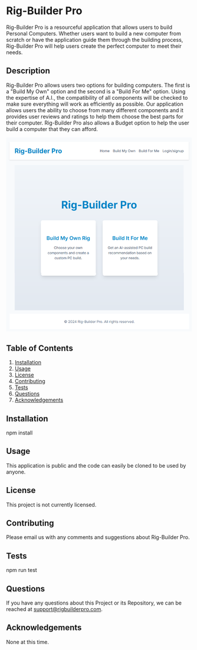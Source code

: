 # Rig-Builder Pro
Rig-Builder Pro is a resourceful application that allows users to build Personal Computers. Whether users want to build a new computer from scratch or have the application guide them through the building process, Rig-Builder Pro will help users create the perfect computer to meet their needs.

## Description
Rig-Builder Pro allows users two options for building computers. The first is a "Build My Own" option and the second is a "Build For Me" option. Using the expertise of A.I., the compatibility of all components will be checked to make sure everything will work as efficiently as possible. Our application allows users the ability to choose from many different components and it provides user reviews and ratings to help them choose the best parts for their computer. Rig-Builder Pro also allows a Budget option to help the user build a computer that they can afford.

![Rig-BuilderPro Homepage](./client/src/assets/RigBuilderPro.png)

## Table of Contents
1. [Installation](#installation)
2. [Usage](#usage)
3. [License](#license)
4. [Contributing](#contributing)
5. [Tests](#tests)
6. [Questions](#questions)
7. [Acknowledgements](#acknowledgements)

## Installation
npm install

## Usage
This application is public and the code can easily be cloned to be used by anyone.

## License
This project is not currently licensed.

## Contributing
Please email us with any comments and suggestions about Rig-Builder Pro.

## Tests
npm run test

## Questions
If you have any questions about this Project or its Repository, we can be reached at <a href=mailto:support@rigbuilderpro.com>support@rigbuilderpro.com</a>.

## Acknowledgements
None at this time.